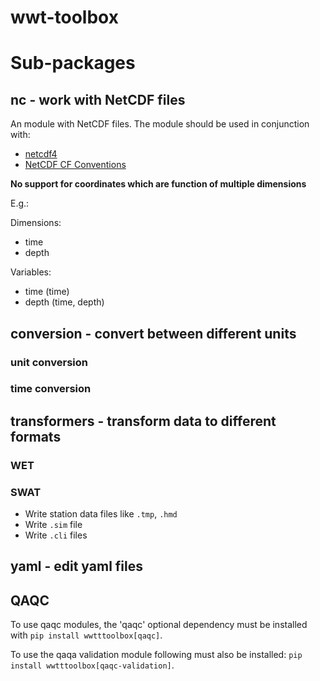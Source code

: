 # wwt-toolbox

# Sub-packages

## nc - work with NetCDF files

An module with NetCDF files. The module should be used in conjunction with:

- [netcdf4](https://unidata.github.io/netcdf4-python/)
- [NetCDF CF Conventions](https://cfconventions.org/Data/cf-conventions/cf-conventions-1.11/cf-conventions.html)

**No support for coordinates which are function of multiple dimensions**

E.g.:

Dimensions:

- time
- depth

Variables:

- time (time)
- depth (time, depth)

## conversion - convert between different units

### unit conversion

### time conversion

## transformers - transform data to different formats

### WET

### SWAT

- Write station data files like `.tmp`, `.hmd`
- Write `.sim` file
- Write `.cli` files

## yaml - edit yaml files

## QAQC

To use qaqc modules, the 'qaqc' optional dependency must be installed with `pip install wwtttoolbox[qaqc]`.

To use the qaqa validation module following must also be installed: `pip install wwtttoolbox[qaqc-validation]`.
